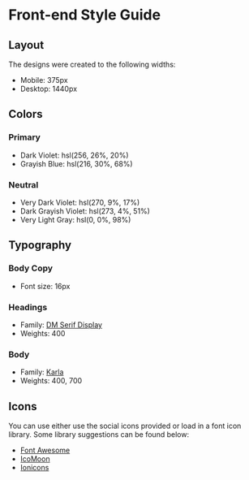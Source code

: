 <!-- @format -->

# Front-end Style Guide

## Layout

The designs were created to the following widths:

-    Mobile: 375px
-    Desktop: 1440px

## Colors

### Primary

-    Dark Violet: hsl(256, 26%, 20%)
-    Grayish Blue: hsl(216, 30%, 68%)

### Neutral

-    Very Dark Violet: hsl(270, 9%, 17%)
-    Dark Grayish Violet: hsl(273, 4%, 51%)
-    Very Light Gray: hsl(0, 0%, 98%)

## Typography

### Body Copy

-    Font size: 16px

### Headings

-    Family: [DM Serif Display](https://fonts.google.com/specimen/DM+Serif+Display)
-    Weights: 400

### Body

-    Family: [Karla](https://fonts.google.com/specimen/Karla)
-    Weights: 400, 700

## Icons

You can use either use the social icons provided or load in a font icon library. Some library suggestions can be found below:

-    [Font Awesome](https://fontawesome.com)
-    [IcoMoon](https://icomoon.io)
-    [Ionicons](https://ionicons.com)
